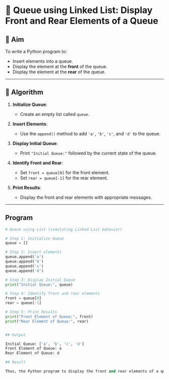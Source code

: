 # 🔁 Queue using Linked List: Display Front and Rear Elements of a Queue

## 🎯 Aim

To write a Python program to:
- Insert elements into a queue.
- Display the element at the **front** of the queue.
- Display the element at the **rear** of the queue.

---

## 🧠 Algorithm

1. **Initialize Queue**:
   - Create an empty list called `queue`.

2. **Insert Elements**:
   - Use the `append()` method to add `'a'`, `'b'`, `'c'`, and `'d'` to the queue.

3. **Display Initial Queue**:
   - Print `"Initial Queue:"` followed by the current state of the queue.

4. **Identify Front and Rear**:
   - Set `front = queue[0]` for the front element.
   - Set `rear = queue[-1]` for the rear element.

5. **Print Results**:
   - Display the front and rear elements with appropriate messages.

---
## Program
```python
# Queue using List (simulating Linked List behavior)

# Step 1: Initialize Queue
queue = []

# Step 2: Insert elements
queue.append('a')
queue.append('b')
queue.append('c')
queue.append('d')

# Step 3: Display Initial Queue
print("Initial Queue:", queue)

# Step 4: Identify front and rear elements
front = queue[0]
rear = queue[-1]

# Step 5: Print Results
print("Front Element of Queue:", front)
print("Rear Element of Queue:", rear)


## Output

Initial Queue: ['a', 'b', 'c', 'd']
Front Element of Queue: a
Rear Element of Queue: d

## Result

Thus, the Python program to display the front and rear elements of a queue using list implementation was successfully executed.
